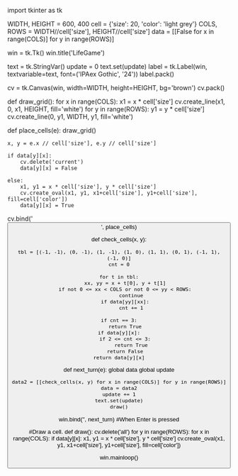 import tkinter as tk

WIDTH, HEIGHT = 600, 400
cell = {'size': 20, 'color': 'light grey'}
COLS, ROWS = WIDTH//cell['size'], HEIGHT//cell['size']
data = [[False for x in range(COLS)] for y in range(ROWS)]

win = tk.Tk()
win.title('LifeGame')



text = tk.StringVar()
update = 0
text.set(update)
label = tk.Label(win, textvariable=text,  font=('IPAex Gothic', '24'))
label.pack()


cv = tk.Canvas(win, width=WIDTH, height=HEIGHT, bg='brown')
cv.pack()



def draw_grid():
    for x in range(COLS):
        x1 = x * cell['size']
        cv.create_line(x1, 0, x1, HEIGHT, fill='white')
    for y in range(ROWS):
        y1 = y * cell['size']
        cv.create_line(0, y1, WIDTH, y1, fill='white')



def place_cells(e):
    draw_grid()

    x, y = e.x // cell['size'], e.y // cell['size']

    if data[y][x]:
        cv.delete('current')
        data[y][x] = False

    else:
        x1, y1 = x * cell['size'], y * cell['size']
        cv.create_oval(x1, y1, x1+cell['size'], y1+cell['size'], fill=cell['color'])
        data[y][x] = True


cv.bind('<Button>', place_cells)



def check_cells(x, y):

    tbl = [(-1, -1), (0, -1), (1, -1), (1, 0), (1, 1), (0, 1), (-1, 1), (-1, 0)]
    cnt = 0

    for t in tbl:
        xx, yy = x + t[0], y + t[1]
        if not 0 <= xx < COLS or not 0 <= yy < ROWS:
            continue
        if data[yy][xx]:
            cnt += 1

    if cnt == 3:
        return True
    if data[y][x]:
        if 2 <= cnt <= 3:
            return True
        return False
    return data[y][x]



def next_turn(e):
    global data
    global update

    data2 = [[check_cells(x, y) for x in range(COLS)] for y in range(ROWS)]
    data = data2
    update += 1
    text.set(update)
    draw()


win.bind('<Return>', next_turn)  #When Enter is pressed


#Draw a cell.
def draw():
    cv.delete('all')
    for y in range(ROWS):
        for x in range(COLS):
            if data[y][x]:
                x1, y1 = x * cell['size'], y * cell['size']
                cv.create_oval(x1, y1, x1+cell['size'], y1+cell['size'], fill=cell['color'])


win.mainloop()
